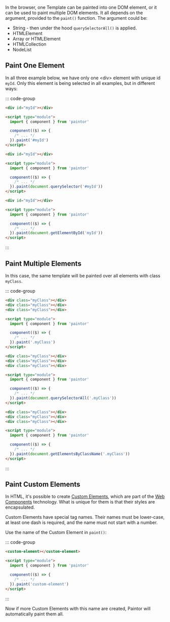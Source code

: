 In the browser, one Template can be painted into one DOM element, or it can be used to paint
multiple DOM elements. It all depends on the argument, provided to the `paint()` function.
The argument could be:

- String - then under the hood `querySelectorAll()` is applied.
- HTMLElement
- Array or HTMLElement
- HTMLCollection
- NodeList

## Paint One Element

In all three example below, we have only one \<div\> element with unique id `myId`. Only this
element is being selected in all examples, but in different ways:

::: code-group
```html [Using a string]
<div id="myId"></div>

<script type="module">
  import { component } from 'paintor'

  component(($) => {
    /* ... */
  }).paint('#myId')
</script>
```
```html [Using querySelector()]
<div id="myId"></div>

<script type="module">
  import { component } from 'paintor'

  component(($) => {
    /* ... */
  }).paint(document.querySelector('#myId'))
</script>
```
```html [Using getElementById()]
<div id="myId"></div>

<script type="module">
  import { component } from 'paintor'

  component(($) => {
    /* ... */
  }).paint(document.getElementById('myId'))
</script>
```
:::

## Paint Multiple Elements

In this case, the same template will be painted over all elements with class `myClass`.

::: code-group
```html [Using a string]
<div class="myClass"></div>
<div class="myClass"></div>
<div class="myClass"></div>

<script type="module">
  import { component } from 'paintor'

  component(($) => {
    /* ... */
  }).paint('.myClass')
</script>
```
```html [Using querySelectorAll()]
<div class="myClass"></div>
<div class="myClass"></div>
<div class="myClass"></div>

<script type="module">
  import { component } from 'paintor'

  component(($) => {
    /* ... */
  }).paint(document.querySelectorAll('.myClass'))
</script>
```
```html [Using getElementsByClassName()]
<div class="myClass"></div>
<div class="myClass"></div>
<div class="myClass"></div>

<script type="module">
  import { component } from 'paintor'

  component(($) => {
    /* ... */
  }).paint(document.getElementsByClassName('.myClass'))
</script>
```
:::

## Paint Custom Elements

In HTML, it's possible to create [Custom Elements](https://developer.mozilla.org/en-US/docs/Web/Web_Components/Using_custom_elements),
which are part of the [Web Components](https://developer.mozilla.org/en-US/docs/Web/Web_Components)
technology. What is unique for them is that their styles are encapsulated.

Custom Elements have special tag names. Their names must be lower-case, at least one dash is
required, and the name must not start with a number.

Use the name of the Custom Element in `paint()`:

::: code-group
```html
<custom-element></custom-element>

<script type="module">
  import { component } from 'paintor'

  component(($) => {
    /* ... */
  }).paint('custom-element')
</script>
```
:::

Now if more Custom Elements with this name are created, Paintor will automatically paint them all.
